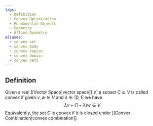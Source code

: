 ```yaml
---
tags:
  - Definition
  - Convex-Optimization
  - Fundamental-Objects
  - Geometry
  - Affine-Geometry
aliases:
  - convex set
  - convex body
  - convex region
  - convex domain
  - convex sets
---
```

## Definition

Given a real [[Vector Space|vector space]] $V$, a subset $C \subseteq V$ is called *convex* if given $v,w \in V$ and $\lambda \in [0,1]$ we have
$$
\lambda v + (1-\lambda)w \in  V.
$$
Equivalently, the set $C$ is convex if it is closed under [[Convex Combination|convex combination]].